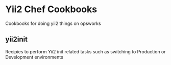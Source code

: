 Yii2 Chef Cookbooks
=============

Cookbooks for doing yii2 things on opsworks

yii2init
--------
Recipies to perform Yii2 init related tasks such as switching to Production or Development environments
